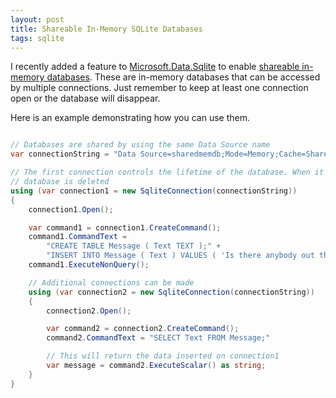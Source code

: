```yaml
---
layout: post
title: Shareable In-Memory SQLite Databases
tags: sqlite
---
```


I recently added a feature to [Microsoft.Data.Sqlite][1] to enable [shareable in-memory databases][2]. These are in-memory
databases that can be accessed by multiple connections. Just remember to keep at least one connection open or the database will
disappear.

Here is an example demonstrating how you can use them.

```cs

// Databases are shared by using the same Data Source name
var connectionString = "Data Source=sharedmemdb;Mode=Memory;Cache=Shared";

// The first connection controls the lifetime of the database. When it's closed, the
// database is deleted
using (var connection1 = new SqliteConnection(connectionString))
{
    connection1.Open();

    var command1 = connection1.CreateCommand();
    command1.CommandText =
        "CREATE TABLE Message ( Text TEXT );" +
        "INSERT INTO Message ( Text ) VALUES ( 'Is there anybody out there?' );";
    command1.ExecuteNonQuery();

    // Additional connections can be made
    using (var connection2 = new SqliteConnection(connectionString))
    {
        connection2.Open();

        var command2 = connection2.CreateCommand();
        command2.CommandText = "SELECT Text FROM Message;"

        // This will return the data inserted on connection1
        var message = command2.ExecuteScalar() as string;
    }
}
```


  [1]: https://github.com/aspnet/Microsoft.Data.Sqlite
  [2]: https://www.sqlite.org/inmemorydb.html#sharedmemdb
